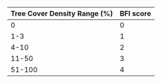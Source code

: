 | Tree Cover Density Range (%) | BFI score |
| ---------------------------- | --------- |
| 0                            | 0         |
| 1-3                          | 1         |
| 4-10                         | 2         |
| 11-50                        | 3         |
| 51-100                       | 4         |
